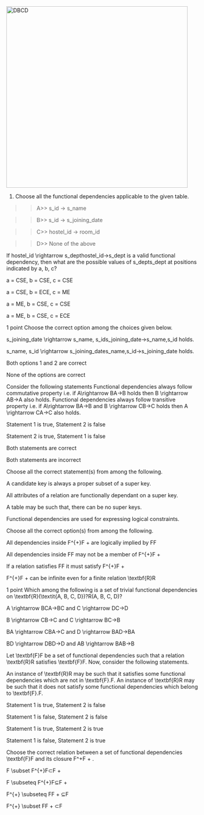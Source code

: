 <img width="476" alt="DBCD" src="https://user-images.githubusercontent.com/89120960/198874747-8c4358c7-885b-49cc-8650-44c205839461.png">

1) Choose all the functional dependencies applicable to the given table.

>>A>> s_id → s_name

>>B>> s_id → s_joining_date

>>C>> hostel_id → room_id

>>D>> None of the above



If hostel\_id \rightarrow s\_depthostel_id→s_dept is a valid functional dependency, then what are the possible values of s\_depts_dept at positions indicated by a, b, c?

a = CSE, b = CSE, c = CSE

a = CSE, b = ECE, c = ME

a = ME, b = CSE, c = CSE

a = ME, b = CSE, c = ECE


1 point
Choose the correct option among the choices given below.

s\_joining\_date \rightarrow s\_name, s\_ids_joining_date→s_name,s_id holds.

s\_name, s\_id \rightarrow s\_joining\_dates_name,s_id→s_joining_date holds.

Both options 1 and 2 are correct

None of the options are correct

Consider the following statements 
Functional dependencies always follow commutative property i.e. if A\rightarrow BA→B holds then B \rightarrow AB→A also holds. 
Functional dependencies always follow transitive property i.e. if A\rightarrow BA→B and B \rightarrow CB→C holds then A \rightarrow CA→C also holds.

Statement 1 is true, Statement 2 is false

Statement 2 is true, Statement 1 is false

Both statements are correct

Both statements are incorrect

Choose all the correct statement(s) from among the following.

A candidate key is always a proper subset of a super key.

All attributes of a relation are functionally dependant on a super key.

A table may be such that, there can be no super keys.

Functional dependencies are used for expressing logical constraints.

Choose all the correct option(s) from among the following.

All dependencies inside F^{+}F 
+
  are logically implied by FF

All dependencies inside FF may not be a member of F^{+}F 
+
 

If a relation satisfies FF it must satisfy F^{+}F 
+
 

F^{+}F 
+
  can be infinite even for a finite relation \textbf{R}R
  
  
1 point
Which among the following is a set of trivial functional dependencies on \textbf{R}(\textit{A, B, C, D})?R(A, B, C, D)?

A \rightarrow BCA→BC and C \rightarrow DC→D

B \rightarrow CB→C and C \rightarrow BC→B

BA \rightarrow CBA→C and D \rightarrow BAD→BA

BD \rightarrow DBD→D and AB \rightarrow BAB→B

Let \textbf{F}F be a set of functional dependencies such that a relation \textbf{R}R satisfies \textbf{F}F. Now, consider the following statements.

 An instance of \textbf{R}R may be such that it satisfies some functional dependencies which are not in \textbf{F}.F. 
An instance of \textbf{R}R may be such that it does not satisfy some functional dependencies which belong to \textbf{F}.F.

Statement 1 is true, Statement 2 is false

Statement 1 is false, Statement 2 is false

Statement 1 is true, Statement 2 is true

Statement 1 is false, Statement 2 is true

Choose the correct relation between a set of functional dependencies \textbf{F}F and its closure F^+F 
+
 .

F \subset F^{+}F⊂F 
+
 

F \subseteq F^{+}F⊆F 
+
 

F^{+} \subseteq FF 
+
 ⊆F

F^{+} \subset FF 
+
 ⊂F
